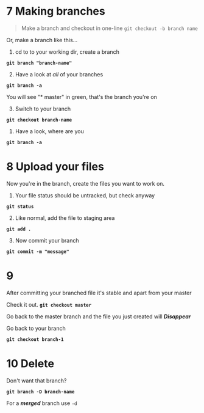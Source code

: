 # 7 Making branches

>Make a branch and checkout in one-line `git checkout -b branch name`

Or, make a branch like this...

1. cd to to your working dir, create a branch

**`git branch "branch-name"`**

2. Have a look at *all* of your branches

**`git branch -a`**

You will see "* master" in green, that's the branch you're on

3. Switch to your branch

**`git checkout branch-name`**

1. Have a look, where are you

**`git branch -a`**




# 8 Upload your files

Now you're in the branch, create the files you want to work on.

1. Your file status should be untracked, but check anyway

**`git status`**

2. Like normal, add the file to staging area

**`git add .`**

3. Now commit your branch

**`git commit -m "message"`**

# 9
After committing your branched file it's stable and apart from your master

Check it out.
**`git checkout master`**

Go back to the master branch and the file you just created will _**Disappear**_

Go back to your branch

**`git checkout branch-1`**

# 10 Delete
Don't want that branch?

**`git branch -D branch-name`**

For a **_merged_** branch use `-d`